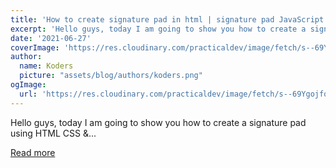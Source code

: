 ```yaml
---
title: 'How to create signature pad in html | signature pad JavaScript'
excerpt: 'Hello guys, today I am going to show you how to create a signature pad using HTML CSS &amp;...'
date: '2021-06-27'
coverImage: 'https://res.cloudinary.com/practicaldev/image/fetch/s--69Ygojfo--/c_imagga_scale,f_auto,fl_progressive,h_420,q_auto,w_1000/https://dev-to-uploads.s3.amazonaws.com/uploads/articles/faslsx41hvtszxg54bgw.jpg'
author:
  name: Koders
  picture: "assets/blog/authors/koders.png"
ogImage:
  url: 'https://res.cloudinary.com/practicaldev/image/fetch/s--69Ygojfo--/c_imagga_scale,f_auto,fl_progressive,h_420,q_auto,w_1000/https://dev-to-uploads.s3.amazonaws.com/uploads/articles/faslsx41hvtszxg54bgw.jpg'
---
```


Hello guys, today I am going to show you how to create a signature pad using HTML CSS &amp;...

[Read more](https://dev.to/stackfindover/how-to-create-signature-pad-in-html-signature-pad-javascript-3866)
